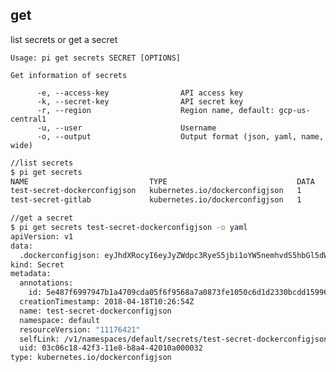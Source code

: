 get
------------------------------
list secrets or get a secret

    Usage: pi get secrets SECRET [OPTIONS]

    Get information of secrets

          -e, --access-key                API access key
          -k, --secret-key                API secret key
          -r, --region                    Region name, default: gcp-us-central1
          -u, --user                      Username
          -o, --output                    Output format (json, yaml, name, wide)

```sh
//list secrets
$ pi get secrets
NAME                           TYPE                             DATA      AGE
test-secret-dockerconfigjson   kubernetes.io/dockerconfigjson   1         2m
test-secret-gitlab             kubernetes.io/dockerconfigjson   1         8s

//get a secret
$ pi get secrets test-secret-dockerconfigjson -o yaml
apiVersion: v1
data:
  .dockerconfigjson: eyJhdXRocyI6eyJyZWdpc3RyeS5jbi1oYW5nemhvdS5hbGl5dW5jcy5jb20veHh4eC9yYmQtcmVzdC1hcGkiOnsidXNlcm5hbWUiOiJ0ZXN0IiwicGFzc3dvcmQiOiJ0ZXN0IiwiZW1haWwiOiJ0ZXN0QHRlc3QuY29tIiwiYXV0aCI6ImRHVnpkRHAwWlhOMCJ9fX0=
kind: Secret
metadata:
  annotations:
    id: 5e487f6997947b1a4709cda05f6f9568a7a0873fe1050c6d1d2330bcdd159969
  creationTimestamp: 2018-04-18T10:26:54Z
  name: test-secret-dockerconfigjson
  namespace: default
  resourceVersion: "11176421"
  selfLink: /v1/namespaces/default/secrets/test-secret-dockerconfigjson
  uid: 03c06c18-42f3-11e8-b8a4-42010a000032
type: kubernetes.io/dockerconfigjson
```
